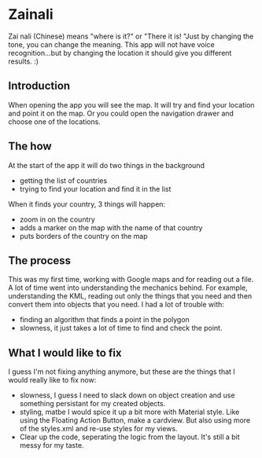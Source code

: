 # Zainali
Zai nali (Chinese) means "where is it?" or "There it is! "Just by changing the tone, you can change the meaning. This app will not have voice recognition...but by changing the location it should give you different results. :)

## Introduction
When opening the app you will see the map. It will try and find your location and point it on the map. Or you could open the navigation drawer and choose one of the locations.

## The how
At the start of the app it will do two things in the background
- getting the list of countries
- trying to find your location and find it in the list

When it finds your country, 3 things will happen:
- zoom in on the country
- adds a marker on the map with the name of that country
- puts borders of the country on the map

## The process
This was my first time, working with Google maps and for reading out a file. A lot of time went into understanding the mechanics behind. For example, understanding the KML, reading out only the things that you need and then convert them into objects that you need. I had a lot of trouble with:
- finding an algorithm that finds a point in the polygon
- slowness, it just takes a lot of time to find and check the point.

## What I would like to fix
I guess I'm not fixing anything anymore, but these are the things that I would really like to fix now:
- slowness, I guess I need to slack down on object creation and use something persistant for my created objects.
- styling, matbe I would spice it up a bit more with Material style. Like using the Floating Action Button, make a cardview. But also using more of the styles.xml and re-use styles for my views.
- Clear up the code, seperating the logic from the layout. It's still a bit messy for my taste. 




